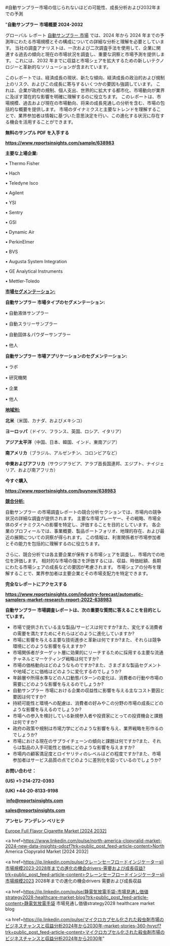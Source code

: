#自動サンプラー市場の信じられないほどの可能性、成長分析および2032年までの予測

"<strong>自動サンプラー 市場概要 2024-2032</strong>

グローバル レポート <a href=https://www.reportsinsights.com/sample/638983>自動サンプラー 市場</a> では、2024 年から 2024 年までの予測年にわたる市場規模とその構成についての詳細な分析と理解を必要としています。 当社の調査アナリストは、一次および二次調査手法を使用して、企業に関連する過去の傾向と現在の市場状況を調査し、重要な洞察と市場予測を提供します。 これには、2032 年までに収益と市場シェアを拡大​​するための新しいテクノロジーと革新的なソリューションが含まれています。

このレポートでは、経済成長の現状、新たな傾向、経済成長の政治的および規制上のリスク、およびこの成長に寄与するいくつかの要因も強調しています。 これは、企業が政府の規制、個人支出、世界的に拡大する都市化、市場動向が業界に及ぼす潜在的な影響を明確に理解するのに役立ちます。 このレポートは、市場規模、過去および現在の市場動向、将来の成長見通しの分析を含む、市場の包括的な概要を提供します。 市場のダイナミクスと主要なトレンドを理解することで、業界参加者は情報に基づいた意思決定を行い、この進化する状況に存在する機会を活用することができます。

<strong><b>無料のサンプル PDF を入手する</b></strong>

<a href=https://www.reportsinsights.com/sample/638983><strong><u>https://www.reportsinsights.com/sample/638983</u></strong></a>

<strong>主要な上場企業:</strong>

• Thermo Fisher

• Hach

• Teledyne Isco

• Agilent

• YSI

• Sentry

• GSI

• Dynamic Air

• PerkinElmer

• BVS

• Augusta System Integration

• GE Analytical Instruments

• Mettler-Toledo

<strong><u>市場セグメンテーション</u></strong><strong><u>:</u></strong>

<strong>自動サンプラー 市場タイプのセグメンテーション:</strong>

• 自動液体サンプラー

• 自動スラリーサンプラー

• 自動固体＆パウダーサンプラー

• 他人

<strong>自動サンプラー 市場アプリケーションのセグメンテーション:</strong>

• ラボ

• 研究機関

• 企業

• 他人

<strong><u>地域別</u></strong><strong><u>:</u></strong>

<strong>北米</strong>（米国、カナダ、およびメキシコ）

<strong>ヨーロッパ</strong>（ドイツ、フランス、英国、ロシア、イタリア）

<strong>アジア太平洋</strong>（中国、日本、韓国、インド、東南アジア）

<strong>南アメリカ</strong>（ブラジル、アルゼンチン、コロンビアなど）

<strong>中東およびアフリカ</strong>（サウジアラビア、アラブ首長国連邦、エジプト、ナイジェリア、および南アフリカ）

<strong>今すぐ購入</strong>

<a href=https://www.reportsinsights.com/buynow/638983><strong><u>https://www.reportsinsights.com/buynow/638983</u></strong></a>

<strong><u>競合分析:</u></strong>

自動サンプラー の市場調査レポートの競合分析セクションでは、市場内の競争状況の詳細な調査が提供されます。 主要な市場プレーヤー、その戦略、市場全体のダイナミクスへの影響を特定し、評価することを目的としています。 各企業のプロフィールでは、事業概要、製品ポートフォリオ、地理的存在、および最近の展開についての洞察が得られます。 この情報は、利害関係者が市場参加者とその能力を包括的に理解するのに役立ちます。

さらに、競合分析では各主要企業が保有する市場シェアを調査し、市場内での地位を評価します。 相対的な市場の強さを評価するには、収益、時価総額、長期にわたる市場シェアの成長などの要因が考慮されます。 市場シェアの分布を理解することで、業界参加者は主要企業とその市場支配力を特定できます。

<strong>完全なレポートにアクセスする</strong>

<a href=https://www.reportsinsights.com/industry-forecast/automatic-samplers-market-research-report-2022-638983><strong><u><b>https://www.reportsinsights.com/industry-forecast/automatic-samplers-market-research-report-2022-638983</b></u></strong></a>

<strong><b>自動サンプラー 市場調査レポートは、次の重要な質問に答えることを目的としています。</b></strong>
<ul>
  <li>市場で提供されている主な製品/サービスは何ですか?また、変化する消費者の需要を満たすためにそれらはどのように進化していますか?</li>
  <li>市場に影響を与える主要な技術進歩と革新は何ですか?また、それらは競争環境にどのような影響を与えますか?</li>
  <li>市場関係者がターゲット層に効果的にリーチするために採用する主要な流通チャネルとマーケティング戦略は何ですか?</li>
  <li>市場の価格動向はどのようなものですか?また、さまざまな製品セグメントや地域ごとに価格はどのように変化するのでしょうか?</li>
  <li>年齢層や所得水準などの人口動態パターンの変化は、消費者の行動や市場の需要にどのような影響を与えるのでしょうか?</li>
  <li>自動サンプラー 市場における企業の収益性に影響を与える主なコスト要因と要因は何ですか?</li>
  <li>持続可能性と環境への配慮は、消費者の好みやこの分野の市場の成長にどのような影響を与えるのでしょうか?</li>
  <li>市場への参入を検討している新規参入者や投資家にとっての投資機会と課題は何ですか?</li>
  <li>政府の政策や規制は市場力学にどのような影響を与え、業界戦略を形作るのでしょうか?</li>
  <li>市場における現在のサプライチェーンの傾向と課題は何ですか?また、それらは製品の入手可能性と価格にどのような影響を与えますか?</li>
  <li>市場内の顧客満足度とロイヤリティのレベルはどの程度ですか?また、市場参加者はサービス品質の点でどのように差別化を図っているのでしょうか?</li>
</ul>
<strong>お問い合わせ：</strong>

<strong>(US) +1-214-272-0393</strong>

<strong>(UK) +44-20-8133-9198</strong>

<strong> </strong><a href=info@reportsinsights.com><strong><u>info@reportsinsights.com</u></strong></a>

<a href=sales@reportsinsights.com><strong><u>sales@reportsinsights.com</u></strong></a>

<strong>アンセレ アンデレン ベリヒテ</strong>

<a href=https://www.linkedin.com/pulse/europe-full-flavor-cigarette-market-analysis-identifying-6nlff/>Europe Full Flavor Cigarette Market [2024 2032]</a>

<a href=https://www.linkedin.com/pulse/north-america-clopyralid-market-2024-new-data-insights-odozf?trk=public_post_feed-article-content>North America Clopyralid Market [2024 2032]</a>

<a href=https://jp.linkedin.com/pulse/クレーンセーフロードインジケーターsli市場規模2023-2028年までの進化の機会drivers-需要および成長収益?trk=public_post_feed-article-content>クレーンセーフロードインジケーターsli市場規模2023 2028年までの進化の機会drivers 需要および成長収益</a>

<a href=https://jp.linkedin.com/pulse/静電気放電手袋-市場見通し価値strategy2028-healthcare-market-blog?trk=public_post_feed-article-content>静電気放電手袋 市場見通し価値strategy2028 healthcare market blog</a>

<a href=https://jp.linkedin.com/pulse/マイクロカプセル化された殺虫剤市場のビジネスチャンスと収益分析2024年から2030年-market-stories-360-hvycf?trk=public_post_feed-article-content>マイクロカプセル化された殺虫剤市場のビジネスチャンスと収益分析2024年から2030年</a>"
